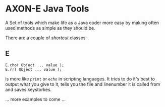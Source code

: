 AXON-E Java Tools
===============================================================================

A Set of tools which make life as a Java coder more easy by making often used methods as simple as they should be.

There are a couple of *shortcut* classes:

E
-------------------------------------------------------------------------------

```
E.cho( Object ... value );
E.rr( Object ... value );
```
is more like `print` or `echo` in scripting languages. It tries to do it's best to output what you give to it, tells you the file and linenumber it is called from and saves keystorkes.


... more examples to come ...


